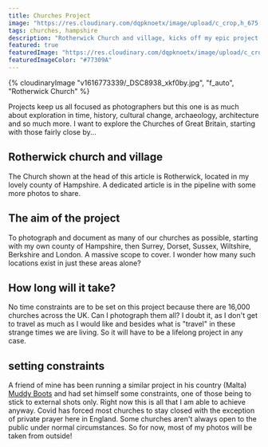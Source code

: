 ```yaml
---
title: Churches Project
image: "https://res.cloudinary.com/dqpknoetx/image/upload/c_crop,h_675,w_1200/v1616773339/_DSC8938_xkf0by.jpg"
tags: churches, hampshire
description: "Rotherwick Church and village, kicks off my epic project dedicated to churches"
featured: true
featuredImage: "https://res.cloudinary.com/dqpknoetx/image/upload/c_crop,h_675,w_1200/v1616773339/_DSC8938_xkf0by.jpg"
featuredImageColor: "#77309A"
---
```


{% 
  cloudinaryImage
    "v1616773339/_DSC8938_xkf0by.jpg",
    "f_auto",
    "Rotherwick Church"
%}

<p class="lead">Projects keep us all focused as photographers but this one is as much about exploration in time, history, cultural change, archaeology, architecture and so much more. I want to explore the Churches of Great Britain, starting with those fairly close by...</p>

## Rotherwick church and village
The Church shown at the head of this article is Rotherwick, located in my lovely county of Hampshire. A dedicated article is in the pipeline with some more photos to share.

## The aim of the project

To photograph and document as many of our churches as possible, starting with my own county of Hampshire, then Surrey, Dorset, Sussex, Wiltshire, Berkshire and London. A massive scope to cover. I wonder how many such locations exist in just these areas alone?

## How long will it take?

No time constraints are to be set on this project because there are 16,000 churches across the UK. Can I photograph them all? I doubt it, as I don't get to travel as much as I would like and besides what is "travel" in these strange times we are living. So it will have to be a lifelong project in any case.

## setting constraints

A friend of mine has been running a similar project in his country (Malta) [Muddy Boots](https://jabriffa.wordpress.com) and had set himself some constraints, one of those being to stick to external shots only. Right now this is all that I am able to achieve anyway. Covid has forced most churches to stay closed with the exception of private prayer here in England. Some churches aren't always open to the public under normal circumstances. So for now, most of my photos will be taken from outside!